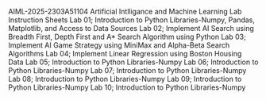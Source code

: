 AIML-2025-2303A51104
Artificial Intlligance and Machine Learning Lab Instruction Sheets
Lab 01; Introduction to Python Libraries-Numpy, Pandas, Matplotlib, and Access to Data Sources
Lab 02; Implement AI Search using Breadth First, Depth First and A* Search Algorithm using Python
Lab 03; Implement AI Game Strategy using MiniMax and Alpha-Beta Search Algorithms
Lab 04; Implement Linear Regression using Boston Housing Data
Lab 05; Introduction to Python Libraries-Numpy
Lab 06; Introduction to Python Libraries-Numpy
Lab 07; Introduction to Python Libraries-Numpy
Lab 08; Introduction to Python Libraries-Numpy
Lab 09; Introduction to Python Libraries-Numpy
Lab 10; Introduction to Python Libraries-Numpy
